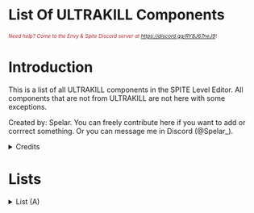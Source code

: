 # List Of ULTRAKILL Components

<i><span style="color:FireBrick; font-size:10px;">Need help? Come to the Envy & Spite Discord server at <a href="https://discord.gg/RY8J67neJ9">https://discord.gg/RY8J67neJ9</a>!</span></i>

# Introduction

This is a list of all ULTRAKILL components in the SPITE Level Editor. All components that are not from ULTRAKILL are not here with some exceptions. 

Created by: Spelar. You can freely contribute here if you want to add or corrrect something. Or you can message me in Discord (@Spelar_).

<details>
	<summary>Credits</summary>

### Credits

### Page by: [<b>Spelar (@spelar_)</b>](https://github.com/layzyidiot/e-sw/blob/main/images/spelar.png?raw=true).

### Contributors:

[triggered∞idiot (@triggeredidiot)](https://github.com/triggered0idiot)

</details>


# Lists

<details>

<summary>List (A)</summary>

### Components number - 37

|Component|Function|
|---------|--------|
|Abrupt Level Changer|Loads a vannila level.
|Activate Arena|Activates a Arena.
|Activate Next Wave|Activates the next wave in a Arena.
|Activate Next Wave HP|Activates the next wave when a certain enemy reaches a certain health amount.
|Activate On Controller|Activates a event when a player is using a controller.
|Activate On Slider Values|Activates a event when a certain slider level is set.
|Activate On Sound End|Activates a event when a sound has ended.
|Add Force|Applies a force to the player.
|Add Kill|Adds a kill to the StatsManager on start.
|Additional Map Details|Adds author links (i.e. YoutUbe channel of a level creator). Made for Tundra/Agony, doesn't work in SPITE.
|Addressable Replacer|Not a ULTRAKILL component but its common. It replaces a object its attached to with a other object that is in its "Path".
|Advanced Options|Contains a function to reset cybergrind rank.
|Agony Controller|Contains the prompt for reloading a level.
|Alt Pick Up|Unlocks a Alt. Weapon and destroys itself.
|Alter Menu Elements|Creates some of the options seen in the main menu.
|Alter Menu Vector 3 Field|Doesn't seem to be referenced in the game.
|Always Look At Camera|Makes a object to always look at a camera.(enemies use this).
|Ambient Glow|Creates a pulsating glow using a SpriteRenderer.
|Animated Texture|Animates a texture.
|Animation Event Message|Unusable, calls a inaccessible unity event when an animation event has been fired from an animator.
|Animation Event To Ultrakill Event|Calls an ultrakill event when an animation event has been fired from an animatior with an event index to specify which event.
|Animation Speed Randomizer|Randomises the speed of an animation on start, it uses maxRandomness to define the negative minimum range and positive maximum range.
|Arena|Manages waves.
|Arena Status|
|Aspect Ratio Changer|
|Asset Helper|Unknown
|Assist Controller|
|Assist Options|
|Attack Trail|
|Attribute Checker|
|Audio Continue On Enable|
|Audio Mixer Controller|
|Author Link Row|
|Auto Register State|
|AutoComplete ComboBox|

</details>

<!--   HOW TO CONTRIBUTE!

AFTER "|" PLACE THE DESCRIPTION OF THE COMPONENT.

AFTER YOU CONTRIBUTE PUT YOURSELF IN CREDITS

IF YOU WANT TO CREATE A NEW LIST:

1.COPY THIS TEMPLATE:

<details>

<summary>List (PUT A LETTER HERE)</summary>

### Amount of components-(NUMBER)

|Component|Function|
|---|---|
|PLACEHOLDER|PLACEHOLDER
|PLACEHOLDER|PLACEHOLDER
|PLACEHOLDER|PLACEHOLDER

</details>

-->

<!--# PICTURE TEMPLATE
<div style="text-align: center;">
	<figure>
		<img src="https://github.com/layzyidiot/e-sw/blob/main/images/(PLACEHOLDER).png?raw=true" alt="(PLACEHODLER)" width="90%" height="90%">
		<figcaption>(PLACEHOLDER)</figcaption>
	</figure>
</div>	-->
